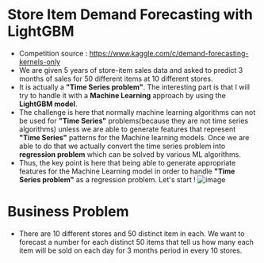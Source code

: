 # **Store Item Demand Forecasting with LightGBM**
* Competition source : https://www.kaggle.com/c/demand-forecasting-kernels-only
* We are given 5 years of store-item sales data and asked to predict 3 months of sales for 50 different items at 10 different stores.
* It is actually a **"Time Series problem"**. The interesting part is that I will try to handle it with a **Machine Learning** approach by using the **LightGBM model**.
* The challenge is here that normally machine learning algorithms can not be used for **"Time Series"** problems(because they are not time series algorithms) unless we are able to generate features that represent **"Time Series"** patterns for the Machine learning models. Once we are able to do that we actually convert the time series problem into **regression problem** which can be solved by various ML algorithms.
* Thus, the key point is here that being able to generate appropriate features for the Machine Learning model in order to handle **"Time Series problem"** as a regression problem. Let's start !
![image](https://user-images.githubusercontent.com/48281477/141088431-3d1f408f-5bb5-4659-91fc-2098d1f09d3b.png)

# **Business Problem**
* There are 10 different stores and 50 distinct item in each. We want to forecast a number for each distinct 50 items that tell us how many each item will be sold on each day for 3 months period in every 10 stores. 
